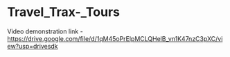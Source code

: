 # Travel_Trax-_Tours 


Video demonstration link -  https://drive.google.com/file/d/1qM45oPrElpMCLQHelB_vn1K47nzC3pXC/view?usp=drivesdk
